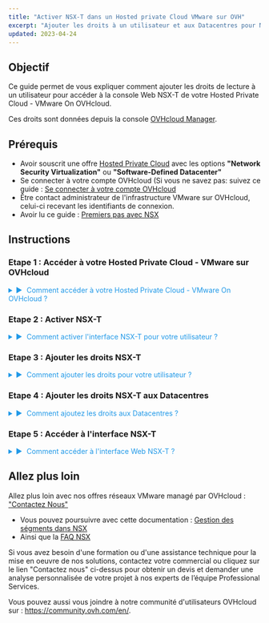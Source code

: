 ```yaml
---
title: "Activer NSX-T dans un Hosted private Cloud VMware sur OVH"
excerpt: "Ajouter les droits à un utilisateur et aux Datacentres pour NSX-T"
updated: 2023-04-24
---
```


<style>
details>summary {
	color:rgb(33, 153, 232) !important;
	cursor: pointer;
}
details>summary::before {
	content:'\25B6';
	padding-right:1ch;
}
details[open]>summary::before {
	content:'\25BC';
}
</style>

## Objectif

Ce guide permet de vous expliquer comment ajouter les droits de lecture à un utilisateur pour accéder à la console Web NSX-T de votre Hosted Private Cloud - VMware On OVHcloud.

Ces droits sont données depuis la console [OVHcloud Manager](https://www.ovh.com/manager).


## Prérequis

- Avoir souscrit une offre [Hosted Private Cloud](https://www.ovhcloud.com/en/hosted-private-cloud/vmware/)
avec les options **"Network Security Virtualization"** ou **"Software-Defined Datacenter"** 
- Se connecter à votre compte OVHcloud (Si vous ne savez pas: suivez ce guide : [Se connecter à votre compte OVHcloud](https://help.ovhcloud.com/csm/en-account-log-in-ovhcloud-control-panel?id=kb_article_view&sysparm_article=KB0043032)</summary>
- Être contact administrateur de l'infrastructure VMware sur OVHcloud, celui-ci recevant les identifiants de connexion.
- Avoir lu ce guide : [Premiers pas avec NSX](https://help.ovhcloud.com/csm/fr-vmware-nsx-first-steps?id=kb_article_view&sysparm_article=KB0056837)

## Instructions

### Etape 1 : Accéder à votre Hosted Private Cloud - VMware sur OVHcloud
<details>

<summary>Comment accéder à votre Hosted Private Cloud - VMware On OVHcloud ?</summary>

1. Dans la console OVHcloud Manager allez dans la section du bandeau du haut central : `Hosted Private Cloud`
- <ins>Lien OVHcloud</ins> : https://www.ovh.com/manager/#/dedicated/dedicated_cloud/PCC-XXX -> Remplacez le par le nom de vôtre organization privée.
</summary>

![NSX catures](images/nsx_user_rights_7.png){.thumbnail}

</details>

### Etape 2 : Activer NSX-T
<details>

<summary>Comment activer l'interface NSX-T pour votre utilisateur ?</summary>

<summary>

2. Depuis la capture précedente, éditez l'utilisateur avec lequel vous souhaitez accéder à l'interface Web NSX-T : `"VMware" -> PCC-XX.. -> Utilisateur -> Modifier` puis activer le boutton `NSX Interface`</summary>

![NSX catures](images/nsx_user_rights_2.png){.thumbnail}

![NSX catures](images/nsx_user_rights_6.png){.thumbnail}

![NSX catures](images/nsx_user_rights_1.png){.thumbnail}

</details>

### Etape 3 : Ajouter les droits NSX-T
<details>
<summary>Comment ajouter les droits pour votre utilisateur ?</summary>

<summary>

3. Ensuite Cliquez sur : `VMware -> PCC-XX-XX-XX-XX -> Utilisateur -> Modifier`

</summary>

![NSX catures](images/nsx_user_rights_7.png){.thumbnail}

</details>


### Etape 4 : Ajouter les droits NSX-T aux Datacentres

<details>
<summary>Comment ajoutez les droits aux Datacentres ?</summary>

4. Il ne vous reste plus que à modifier les droits de chaque Datacenter souhaité en cliquant sur : `VMware -> PCC-XX-XX-XX-XX -> Utilisateur -> Voir / Modifier les droits par DC -> Modifier`


<summary>Comment activez l'accès au V(x)Lans ? </summary>

<summary>

4.1.  Une fenetre s'ouvre et choisissez les droits necessaires, vous avez 3 sections principales ->  `Accès Vsphere / Accès au vmNetwork / Accès aux V(x)Lans` 
   
   Avec comme droits : **Operateur / Administrateur / Aucun / Lecture seule**

   Pour accéder à l'interface NSX-T uniquement les droits vXlan sont necessaire en **Lecture seule**
   
   Choississez -> `Lecture seule`

</summary>

<summary>

4.1.2. Uniquement l'accès aux `V(x)Lans` en **Lecture seule** est necessaire pour accéder à l'interface Web NSX-T, si vous voulez faire des modifications dans l'interface. 

Des droits supplémentaire seront necessaires, tel que : **Opérateur ou Administrateur**

</summary>



![NSX catures](images/nsx_user_rights_8.png){.thumbnail}

</details>

### Etape 5 : Accéder à l'interface NSX-T
<details>
<summary>Comment accéder à l'interface Web NSX-T ?</summary>

<summary>

5. Toujours depuis votre arborescence Hosted Private Cloud, Cliquez sur : `VMware -> PCC-XX-XX-XX-XX`
-  <ins>Lien OVHcloud</ins> : https://www.ovh.com/manager/#/dedicated/dedicated_cloud/PCC-XX-XX-XX-XX -> Remplacez le par le nom de vôtre organization privée PCC.
</summary>

![NSX catures](images/nsx_user_rights_9.png){.thumbnail}

![NSX catures](images/nsx_user_rights_10.png){.thumbnail}

![NSX catures](images/nsx_user_rights_11.png){.thumbnail}

![NSX catures](images/nsx_user_rights_12.png){.thumbnail}

</details>

## Allez plus loin
Allez plus loin avec nos offres réseaux VMware managé par OVHcloud : ["Contactez Nous"](https://www.ovhcloud.com/fr/contact/)
- Vous pouvez poursuivre avec cette documentation : [Gestion des ségments dans NSX](https://help.ovhcloud.com/csm/fr-vmware-nsx-segment-management?id=kb_article_view&sysparm_article=KB0056848)
- Ainsi que la [FAQ NSX](https://help.ovhcloud.com/csm/fr-vmware-nsx-faq?id=kb_article_view&sysparm_article=KB0058413)

Si vous avez besoin d'une formation ou d'une assistance technique pour la mise en oeuvre de nos solutions, contactez votre commercial ou cliquez sur le lien "Contactez nous"  ci-dessus pour obtenir un devis et demander une analyse personnalisée de votre projet à nos experts de l’équipe Professional Services.

Vous pouvez aussi vous joindre à notre communité d'utilisateurs OVHcloud sur :  <https://community.ovh.com/en/>.

